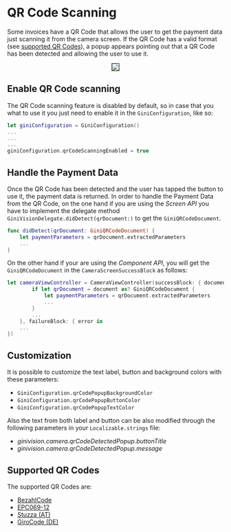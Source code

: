 QR Code Scanning
=============================

Some invoices have a QR Code that allows the user to get the payment data just scanning it from the camera screen. If the QR Code has a valid format (see [supported QR Codes](#supported-qr-codes)), a popup appears pointing out that a QR Code has been detected and allowing the user to use it.
<center><img src="img/qr_code_popup.jpg" border="1"/></center>

Enable QR Code scanning
----------------------

The QR Code scanning feature is disabled by default, so in case that you what to use it you just need to enable it in the `GiniConfiguration`, like so:
```swift
let giniConfiguration = GiniConfiguration()
...
...
...		
giniConfiguration.qrCodeScanningEnabled = true
```

Handle the Payment Data
----------------------

Once the QR Code has been detected and the user has tapped the button to use it, the payment data is returned. In order to handle the Payment Data from the QR Code, on the one hand if you are using the _Screen API_ you have to implement the delegate method `GiniVisionDelegate.didDetect(qrDocument:)` to get the `GiniQRCodeDocument`.
```swift
func didDetect(qrDocument: GiniQRCodeDocument) {
	let paymentParameters = qrDocument.extractedParameters
	...
}
```

On the other hand if your are using the _Component API_, you will get the `GiniQRCodeDocument` in the `CameraScreenSuccessBlock` as follows:
```swift
let cameraViewController = CameraViewController(successBlock: { document in
		if let qrDocument = document as? GiniQRCodeDocument {
			let paymentParameters = qrDocument.extractedParameters
			...
		}
		...      
	}, failureBlock: { error in
    ...
})
```

Customization
----------------------
It is possible to customize the text label, button and background colors with these parameters:
- `GiniConfiguration.qrCodePopupBackgroundColor`
- `GiniConfiguration.qrCodePopupButtonColor`
- `GiniConfiguration.qrCodePopupTextColor`

Also the text from both label and button can be also modified through the following parameters in your `Localizable.strings` file:
- _ginivision.camera.qrCodeDetectedPopup.buttonTitle_
- _ginivision.camera.qrCodeDetectedPopup.message_


Supported QR Codes
----------------------

The supported QR Codes are:
- [BezahlCode](http://www.bezahlcode.de)
- [EPC069-12](https://www.europeanpaymentscouncil.eu/document-library/guidance-documents/quick-response-code-guidelines-enable-data-capture-initiation)
- [Stuzza (AT)](https://www.stuzza.at/de/zahlungsverkehr/qr-code.html)
- [GiroCode (DE)](https://www.girocode.de/rechnungsempfaenger/)
